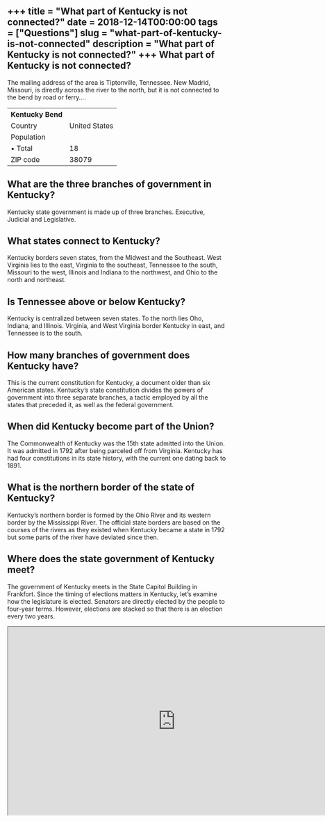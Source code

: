 +++
title = "What part of Kentucky is not connected?"
date = 2018-12-14T00:00:00
tags = ["Questions"]
slug = "what-part-of-kentucky-is-not-connected"
description = "What part of Kentucky is not connected?"
+++
What part of Kentucky is not connected?
---------------------------------------

The mailing address of the area is Tiptonville, Tennessee. New Madrid, Missouri, is directly across the river to the north, but it is not connected to the bend by road or ferry….

<table><tr><th>Kentucky Bend</th></tr><tr><td>Country</td><td>United States</td></tr><tr><td>Population</td></tr><tr><td>• Total</td><td>18</td></tr><tr><td>ZIP code</td><td>38079</td></tr></table>

What are the three branches of government in Kentucky?
------------------------------------------------------

Kentucky state government is made up of three branches. Executive, Judicial and Legislative.

What states connect to Kentucky?
--------------------------------

Kentucky borders seven states, from the Midwest and the Southeast. West Virginia lies to the east, Virginia to the southeast, Tennessee to the south, Missouri to the west, Illinois and Indiana to the northwest, and Ohio to the north and northeast.

Is Tennessee above or below Kentucky?
-------------------------------------

Kentucky is centralized between seven states. To the north lies Oho, Indiana, and Illinois. Virginia, and West Virginia border Kentucky in east, and Tennessee is to the south.

How many branches of government does Kentucky have?
---------------------------------------------------

This is the current constitution for Kentucky, a document older than six American states. Kentucky’s state constitution divides the powers of government into three separate branches, a tactic employed by all the states that preceded it, as well as the federal government.

When did Kentucky become part of the Union?
-------------------------------------------

The Commonwealth of Kentucky was the 15th state admitted into the Union. It was admitted in 1792 after being parceled off from Virginia. Kentucky has had four constitutions in its state history, with the current one dating back to 1891.

What is the northern border of the state of Kentucky?
-----------------------------------------------------

Kentucky’s northern border is formed by the Ohio River and its western border by the Mississippi River. The official state borders are based on the courses of the rivers as they existed when Kentucky became a state in 1792 but some parts of the river have deviated since then.

Where does the state government of Kentucky meet?
-------------------------------------------------

The government of Kentucky meets in the State Capitol Building in Frankfort. Since the timing of elections matters in Kentucky, let’s examine how the legislature is elected. Senators are directly elected by the people to four-year terms. However, elections are stacked so that there is an election every two years.

<iframe allow="accelerometer; autoplay; clipboard-write; encrypted-media; gyroscope; picture-in-picture" allowfullscreen="" class="__youtube_prefs__  epyt-is-override  no-lazyload" data-no-lazy="1" data-origheight="433" data-origwidth="770" data-skipgform_ajax_framebjll="" height="433" id="_ytid_10770" loading="lazy" src="https://www.youtube.com/embed/X_KkF-C5mRA?enablejsapi=1&autoplay=0&cc_load_policy=0&cc_lang_pref=&iv_load_policy=1&loop=0&modestbranding=0&rel=1&fs=1&playsinline=0&autohide=2&theme=dark&color=red&controls=1&" title="YouTube player" width="770"></iframe>